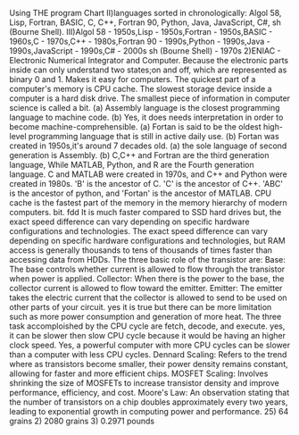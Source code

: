 Using THE program Chart
 II)languages sorted in chronologically: Algol 58, Lisp, Fortran, BASIC, C, C++, Fortran 90, Python, Java, JavaScript, C#, sh (Bourne Shell).
III)Algol 58 - 1950s,Lisp - 1950s,Fortran - 1950s,BASIC - 1960s,C - 1970s,C++ - 1980s,Fortran 90 - 1990s,Python - 1990s,Java - 1990s,JavaScript - 1990s,C# - 2000s
sh (Bourne Shell) - 1970s
2)ENIAC - Electronic Numerical Integrator and Computer.
Because the electronic parts inside can only understand two states;on and off, which are represented as binary 0 and 1. Makes it easy for computers.
The quickest part of a computer's memory is CPU cache.
The slowest storage device inside a computer is a hard disk drive.
The smallest piece of information in computer science is called a bit.
(a) Assembly language is the closest programming language to machine code.
(b) Yes, it does needs interpretation in order to become machine-comprehensible.
(a) Fortan is said to be the oldest high-level programming language that is still in active daily use.
(b) Fortan was created in 1950s,it's around 7 decades old.
(a) the sole language of second generation is Assembly.
(b) C,C++ and Fortran are the third generation language, While MATLAB, Python, and R are the Fourth generation language.
C and MATLAB were created in 1970s, and C++ and Python were created in 1980s.
'B' is the ancestor of C.
'C' is the ancestor of C++.
'ABC' is the ancestor of python, and 'Fortan' is the ancestor of MATLAB.
CPU cache is the fastest part of the memory in the memory hierarchy of modern computers.
bit.
fdd
It is much faster compared to SSD hard drives but, the exact speed difference can vary depending on specific hardware configurations and technologies.
The exact speed difference can vary depending on specific hardware configurations and technologies, but RAM access is generally thousands to tens of thousands of times faster than accessing data from HDDs.
The three basic role of the transistor are:
Base: The base controls whether current is allowed to flow through the transistor when power is applied.
Collector: When there is the power to the base, the collector current is allowed to flow toward the emitter.
Emitter: The emitter takes the electric current that the collector is allowed to send to be used on other parts of your circuit.
yes it is true but there can be more limitation such as more power consumption and generation of more heat.
The three task accomploished by the CPU cycle are fetch, decode, and execute.
yes, it can be slower then slow CPU cycle because it would be having an higher clock speed.
Yes, a powerful computer with more CPU cycles can be slower than a computer with less CPU cycles.
Dennard Scaling: Refers to the trend where as transistors become smaller, their power density remains constant, allowing for faster and more efficient chips.
MOSFET Scaling: Involves shrinking the size of MOSFETs to increase transistor density and improve performance, efficiency, and cost.
Moore's Law: An observation stating that the number of transistors on a chip doubles approximately every two years, leading to exponential growth in computing power and performance.
25) 64 grains
2) 2080 grains
3) 0.2971 pounds
